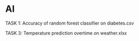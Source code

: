 # AI

TASK 1: Accuracy of random forest classifier on diabetes.csv

TASK 3: Temperature prediction overtime on weather.xlsx
